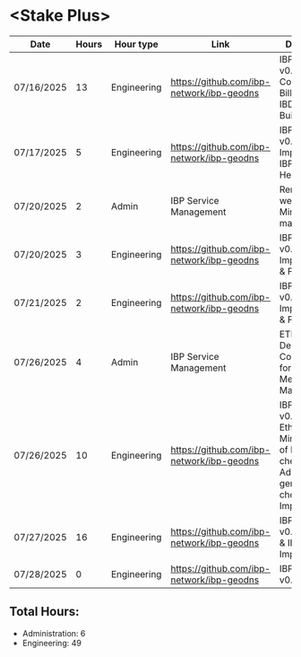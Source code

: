 # \<Stake Plus\>
| Date | Hours | Hour type | Link | Description | 
|---|---|---|---|---|
| 07/16/2025 | 13 | Engineering | https://github.com/ibp-network/ibp-geodns | IBP-GeoDNS v0.4 - IBP Collator (API & Billing PDFs), IBDash Initial Build |
| 07/17/2025 | 5 | Engineering | https://github.com/ibp-network/ibp-geodns | IBP-GeoDNS v0.4 - IBDash Improvements, IBPMonitor Healthchecks |
| 07/20/2025 | 2 | Admin | IBP Service Management | Removing westend, Minor member management |
| 07/20/2025 | 3 | Engineering | https://github.com/ibp-network/ibp-geodns | IBP-GeoDNS v0.4 - IBDash Improvements & Fixes |
| 07/21/2025 | 2 | Engineering | https://github.com/ibp-network/ibp-geodns | IBP-GeoDNS v0.4 - IBDash Improvements & Fixes |
| 07/26/2025 | 4 | Admin | IBP Service Management | ETH-RPC Deployment, Configuration for Revive, Member Management |
| 07/26/2025 | 10 | Engineering | https://github.com/ibp-network/ibp-geodns | IBP-GeoDNS v0.4 - Added EthRpc Check, Minor refactor of health checks, Added genesis check, IBDash Improvements |
| 07/27/2025 | 16 | Engineering | https://github.com/ibp-network/ibp-geodns | IBP-GeoDNS v0.4 - IBDash & IBPCollator Improvements |
| 07/28/2025 | 0 | Engineering | https://github.com/ibp-network/ibp-geodns | IBP-GeoDNS v0.4 -  |

## Total Hours:
- Administration: 6
- Engineering: 49

